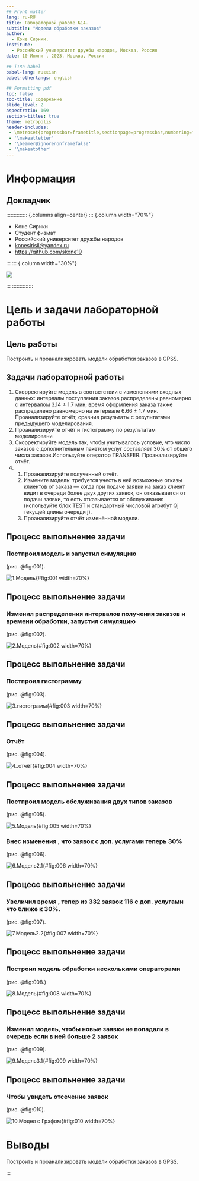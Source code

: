 ```yaml
---
## Front matter
lang: ru-RU
title: Лабораторной работе №14.
subtitle: "Модели обработки заказов"
author:
  - Коне Сирики.
institute:
  - Российский университет дружбы народов, Москва, Россия
date: 10 Инюня , 2023, Москва, Россия

## i18n babel
babel-lang: russian
babel-otherlangs: english

## Formatting pdf
toc: false
toc-title: Содержание
slide_level: 2
aspectratio: 169
section-titles: true
theme: metropolis
header-includes:
 - \metroset{progressbar=frametitle,sectionpage=progressbar,numbering=fraction}
 - '\makeatletter'
 - '\beamer@ignorenonframefalse'
 - '\makeatother'
---
```


# Информация

## Докладчик

:::::::::::::: {.columns align=center}
::: {.column width="70%"}

  * Коне Сирики
  * Студент физмат 
  * Российский университет дружбы народов
  * [konesirisil@yandex.ru](mailto:sirikisil@yandex.ru)
  * <https://github.com/skone19>

:::
::: {.column width="30%"}

![](./image/siriki.jpeg)

:::
::::::::::::::


# Цель и задачи лабораторной работы

## Цель работы

Построить и проанализировать модели обработки заказов в GPSS.

## Задачи лабораторной работы

1. Скорректируйте модель в соответствии с изменениями входных
данных: интервалы поступления заказов распределены равномерно с интервалом
3.14 ± 1.7 мин; время оформления заказа также распределено равномерно на интервале 6.66 ± 1.7 мин. Проанализируйте отчёт, сравнив результаты с результатами предыдущего моделирования.
2. Проанализируйте отчёт и гистограмму по результатам моделировани
3. Скорректируйте модель так, чтобы учитывалось условие, что число
заказов с дополнительным пакетом услуг составляет 30% от общего числа заказов.Используйте оператор TRANSFER. Проанализируйте отчёт.
4. 1. Проанализируйте полученный отчёт.
   2. Измените модель: требуется учесть в ней возможные отказы клиентов от заказа
— когда при подаче заявки на заказ клиент видит в очереди более двух других
заявок, он отказывается от подачи заявки, то есть отказывается от обслуживания
(используйте блок TEST и стандартный числовой атрибут Qj текущей длины
очереди j).
   3. Проанализируйте отчёт изменённой модели.


## Процесс выпольнение задачи

###  Постпроил  модель и запустил симуляцию

(рис. @fig:001).

![1.Модель](image/1.png){#fig:001 width=70%}

## Процесс выпольнение задачи

### Изменил распределения интервалов получения заказов и времени обработки, запустил симуляцию

(рис. @fig:002).

![2.Модель](image/2.png){#fig:002 width=70%}

## Процесс выпольнение задачи

###  Постпроил  гистограмму

(рис. @fig:003).

![3.гистограмм](image/4.png){#fig:003 width=70%}

## Процесс выпольнение задачи

### Отчёт

(рис. @fig:004).

![4..отчёт](image/3.png){#fig:004 width=70%}

## Процесс выпольнение задачи

###  Постпроил модель обслуживания двух типов заказов

(рис. @fig:005).

![5.Модель](image/5.png){#fig:005 width=70%}

### Внес изменения , что заявок с доп. услугами теперь 30%

(рис. @fig:006).

![6.Модель2.1](image/6.png){#fig:006 width=70%}

## Процесс выпольнение задачи

### Увеличил время , тепер из 332 заявок 116 с доп. услугами что ближе к 30%.

(рис. @fig:007).

![7.Модель2.2](image/7.png){#fig:007 width=70%}

## Процесс выпольнение задачи

### Построил модель обработки несколькими операторами

(рис. @fig:008.)

![8.Модель](image/8.png){#fig:008 width=70%}

## Процесс выпольнение задачи

### Изменил модель, чтобы новые заявки не попадали в очередь если в ней больше 2 заявок

(рис. @fig:009).

![9.Модель3.1](image/9.png){#fig:009 width=70%}

## Процесс выпольнение задачи

### Чтобы увидеть отсечение заявок 

(рис. @fig:010).

![10.Модел с Графом](image/10.png){#fig:010 width=70%}

# Выводы

  Построить и проанализировать модели обработки заказов в GPSS.

:::
